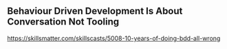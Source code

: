 ## Behaviour Driven Development Is About Conversation Not Tooling

https://skillsmatter.com/skillscasts/5008-10-years-of-doing-bdd-all-wrong
